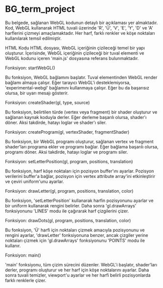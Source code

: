 # BG_term_project
Bu belgede, sağlanan WebGL kodunun detaylı bir açıklaması yer almaktadır. Kod, WebGL kullanarak HTML tuvali üzerinde 'R', 'Ü', 'V', 'E', 'Y', 'D' ve 'A' harflerini çizmeyi amaçlamaktadır. Her harf, farklı renkler ve köşe noktaları kullanılarak temsil edilmiştir.

HTML Kodu
HTML dosyası, WebGL içeriğinin çizileceği temel bir yapı oluşturur. İçerisinde, WebGL içeriğinin çizileceği bir tuval elementi ve WebGL kodunu içeren 'main.js' dosyasına referans bulunmaktadır.


Fonksiyon: startWebGL()


Bu fonksiyon, WebGL bağlamını başlatır. Tuval elementinden WebGL render bağlamı almaya çalışır. Eğer tarayıcı WebGL'i desteklemiyorsa, 'experimental-webgl' bağlamını kullanmaya çalışır. Eğer bu da başarısız olursa, bir uyarı mesajı gösterir.


Fonksiyon: createShader(gl, type, source)


Bu fonksiyon, belirtilen türde (vertex veya fragment) bir shader oluşturur ve sağlanan kaynak koduyla derler. Eğer derleme başarılı olursa, shader'ı döner. Aksi takdirde, hatayı loglar ve shader'ı siler.


Fonksiyon: createProgram(gl, vertexShader, fragmentShader)


Bu fonksiyon, bir WebGL programı oluşturur, sağlanan vertex ve fragment shader'ları programa ekler ve programı bağlar. Eğer bağlama başarılı olursa, programı döner. Aksi takdirde, hatayı loglar ve programı siler.


Fonksiyon: setLetterPosition(gl, program, positions, translation)


Bu fonksiyon, harf köşe noktaları için pozisyon buffer'ını ayarlar. Pozisyon verilerini buffer'a bağlar, pozisyon için vertex attribute array'ini etkinleştirir ve çeviri uniform'unu ayarlar.


Fonksiyon: drawLetter(gl, program, positions, translation, color)


Bu fonksiyon, 'setLetterPosition' kullanarak harfin pozisyonunu ayarlar ve bir uniform kullanarak rengini belirler. Daha sonra 'gl.drawArrays' fonksiyonunu 'LINES' modu ile çağırarak harf çizgilerini çizer.


Fonksiyon: drawDots(gl, program, positions, translation, color)


Bu fonksiyon, 'Ü' harfi için noktaları çizmek amacıyla pozisyonunu ve rengini ayarlar, 'drawLetter' fonksiyonuna benzer, ancak çizgiler yerine noktaları çizmek için 'gl.drawArrays' fonksiyonunu 'POINTS' modu ile kullanır.


Fonksiyon: main()


'main' fonksiyonu, tüm çizim sürecini düzenler. WebGL'i başlatır, shader'ları derler, programı oluşturur ve her harf için köşe noktalarını ayarlar. Daha sonra tuvali temizler, viewport'u ayarlar ve her harfi belirli pozisyonlarda farklı renklerle çizer.
